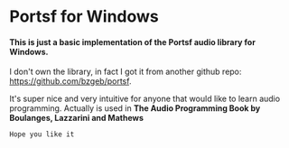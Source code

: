 # Portsf for Windows
#### This is just a basic implementation of the Portsf audio library for Windows.

I don't own the library, in fact I got it from another github repo: https://github.com/bzgeb/portsf.

It's super nice and very intuitive for anyone that would like to learn audio programming.
Actually is used in **The Audio Programming Book by Boulanges, Lazzarini and Mathews**

```Hope you like it```

